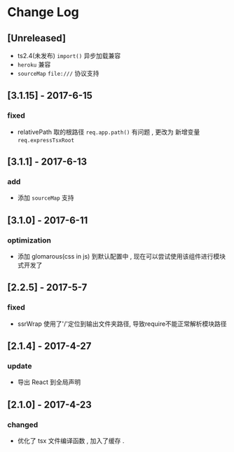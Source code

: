 # Change Log

## [Unreleased]
- ts2.4(未发布) `import()` 异步加载兼容
- `heroku` 兼容
- `sourceMap` `file:///` 协议支持 

## [3.1.15] - 2017-6-15
### fixed
- relativePath 取的根路径 `req.app.path()`  有问题 , 更改为 新增变量`req.expressTsxRoot`

## [3.1.1] - 2017-6-13
### add
- 添加 `sourceMap` 支持

## [3.1.0] - 2017-6-11
### optimization
- 添加 glomarous(css in js) 到默认配置中 , 现在可以尝试使用该组件进行模块式开发了

## [2.2.5] - 2017-5-7
### fixed
- ssrWrap 使用了'/'定位到输出文件夹路径, 导致require不能正常解析模块路径

## [2.1.4] - 2017-4-27
### update
- 导出 React 到全局声明

## [2.1.0] - 2017-4-23
### changed
- 优化了 tsx 文件编译函数 , 加入了缓存 .
